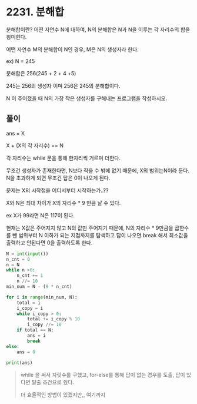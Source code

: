 # 2231. 분해합

분해합이란? 어떤 자연수 N에 대하여, N의 분해합은 N과 N을 이루는 각 자리수의 합을 읭미힌다.

어떤 자연수 M의 분해합이 N인 경우, M은 N의 생성자라 한다.

ex) N = 245

분해합은 256(245 + 2 + 4 +5)

245는 256의 생성자 이며 256은 245의 분해합이다.

N 이 주어졌을 때 N의 가장 작은 생성자를 구해내는 프로그램을 작성하시오.



## 풀이

ans = X

X + (X의 각 자리수)  == N

각 자리수는 while 문을 통해 한자리씩 거르며 더한다.

무조건 생성자가 존재한다면, N보다 작을 수 밖에 없기 때문에, X의 범위는N이라 둔다. N을 초과하게 되면 무조건 답은 0이 나오게 된다.

문제는 X의 시작점을 어디서부터 시작하는가..??

X와 N은 최대 차이가 X의 자리수 * 9 만큼 날 수 있다.

ex X가 99라면 N은 117이 된다.

현재는 X값은 주어지지 않고 N의 값만 주어지기 때문에, N의 자리수 * 9만큼을 곱한수를 뺀 범위부터 N 이하가 되는 지점까지를 탐색하고 답이 나오면 break 해서 최소값을 출력하고 안된다면 0을 출력하도록 한다.



```python
N = int(input())
n_cnt = 0
n = N
while n >0:
    n_cnt += 1
    n //= 10
min_num = N - (9 * n_cnt)

for i in range(min_num, N):
    total = i
    i_copy = i
    while i_copy > 0:
        total += i_copy % 10
        i_copy //= 10
    if total == N:
        ans = i
        break
else:
    ans = 0
    
print(ans)
```

> while 을 써서 자릿수를 구했고, for-else를 통해 답이 없는 경우를 도출, 답이 있다면 탈출 조건으로 줬다.
>
> 더 효율적인 방법이 있겠지만,, 여기까지